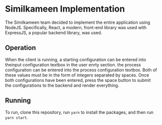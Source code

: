# Similkameen Implementation

The Similkameen team decided to implement the entire application using NodeJS. Specifically, React, a modern, front-end library was used with ExpressJS, a popular backend library, was used.

## Operation

When the client is running, a starting configuration can be entered into theinput configuration textbox in the user enrty section. the process configuration can be entered into the process configuration textbox. Both of these values must be in the form of integers separated by spaces. Once both configurations have been entered, press the space button to submit the configurations to the backend and render everything.

## Running

To run, clone this repository, run `yarn` to install the packages, and then run `yarn start`.
